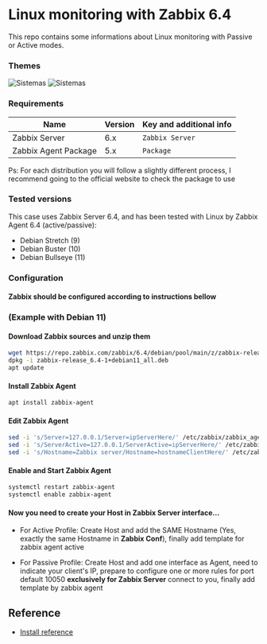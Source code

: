 
# Linux monitoring with Zabbix 6.4

This repo contains some informations about Linux monitoring with Passive or Active modes.

### Themes 

![Sistemas](https://img.shields.io/badge/Linux-Passive-blue)
![Sistemas](https://img.shields.io/badge/Linux-Active-green)


### Requirements
| Name                 | Version |Key and additional info|
|----------------------|---------|-----------------------|
| Zabbix Server        | 6.x     |```Zabbix Server```
| Zabbix Agent Package | 5.x     |```Package```

Ps: For each distribution you will follow a slightly different process, I recommend going to the official website to check the package to use


### Tested versions
This case uses Zabbix Server 6.4, and has been tested with Linux by Zabbix Agent 6.4 (active/passive):

- Debian Stretch (9)
- Debian Buster (10)
- Debian Bullseye (11)

### Configuration
 #### Zabbix should be configured according to instructions bellow

### (Example with Debian 11)
#### Download Zabbix sources and unzip them 
```bash
wget https://repo.zabbix.com/zabbix/6.4/debian/pool/main/z/zabbix-release/zabbix-release_6.4-1+debian11_all.deb
dpkg -i zabbix-release_6.4-1+debian11_all.deb
apt update
```

#### Install Zabbix Agent
```bash 
apt install zabbix-agent
```

#### Edit Zabbix Agent
```bash 
sed -i 's/Server=127.0.0.1/Server=ipServerHere/' /etc/zabbix/zabbix_agentd.conf
sed -i 's/ServerActive=127.0.0.1/ServerActive=ipServerHere/' /etc/zabbix/zabbix_agentd.conf
sed -i 's/Hostname=Zabbix server/Hostname=hostnameClientHere/' /etc/zabbix/zabbix_agentd.conf
```


#### Enable and Start Zabbix Agent
```bash 
systemctl restart zabbix-agent
systemctl enable zabbix-agent
```
#### Now you need to create your Host in Zabbix Server interface...

- For Active Profile: Create Host and add the SAME Hostname (Yes, exactly the same Hostname in **Zabbix Conf**), finally add template for zabbix agent active

- For Passive Profile: Create Host and add one interface as Agent, need to indicate your client's IP, prepare to configure one or more rules for port default 10050 **exclusively for Zabbix Server** connect to you, finally add template by zabbix agent

## Reference

 - [Install reference](https://www.zabbix.com/download?zabbix=6.4&os_distribution=debian&os_version=11&components=agent&db=&ws=)
